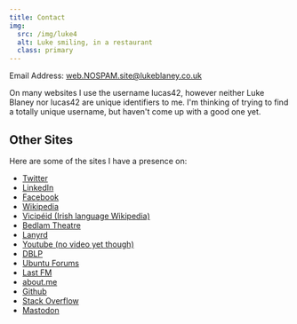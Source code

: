 ```yaml
---
title: Contact
img:
  src: /img/luke4
  alt: Luke smiling, in a restaurant
  class: primary
---
```


Email Address: [web.NOSPAM.site@lukeblaney.co.uk](mailto:web.NOSPAM.site@lukeblaney.co.uk)

On many websites I use the username lucas42, however neither Luke Blaney nor lucas42 are unique identifiers to me. I'm thinking of trying to find a totally unique username, but haven't come up with a good one yet.

Other Sites
-----------

Here are some of the sites I have a presence on:

*   [Twitter](http://twitter.com/lucas42)
*   [LinkedIn](http://www.linkedin.com/in/lukeblaney)
*   [Facebook](http://www.facebook.com/lucas42)
*   [Wikipedia](http://en.wikipedia.org/wiki/User:Lucas42)
*   [Vicipéid (Irish language Wikipedia)](http://ga.wikipedia.org/wiki/%C3%9As%C3%A1ideoir:Lucas42)
*   [Bedlam Theatre](http://www.bedlamtheatre.co.uk/people/2)
*   [Lanyrd](http://lanyrd.com/people/lucas42/)
*   [Youtube (no video yet though)](http://www.youtube.com/user/lukeblaney)
*   [DBLP](http://dblp.uni-trier.de/db/indices/a-tree/b/Blaney:Luke.html)
*   [Ubuntu Forums](http://ubuntuforums.org/member.php?u=203368)
*   [Last FM](http://www.lastfm.com/user/lucas42)
*   [about.me](http://about.me/lucas42)
*   [Github](https://github.com/lucas42)
*   [Stack Overflow](http://stackoverflow.com/users/420101/lucas)
*   [Mastodon](https://hachyderm.io/@lucas42)